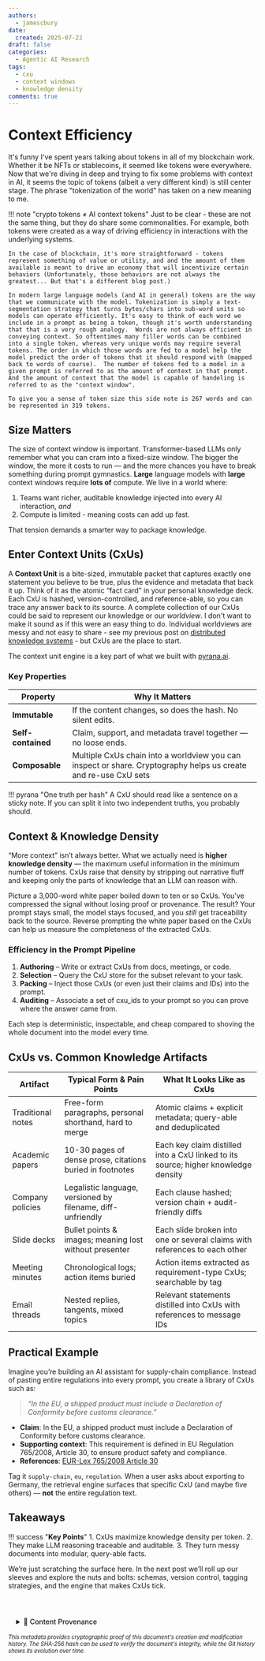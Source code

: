 ```yaml
---
authors:
  - jamescbury
date:
  created: 2025-07-22
draft: false
categories:
  - Agentic AI Research
tags:
  - cxu
  - context windows
  - knowledge density
comments: true
---
```

# Context Efficiency

It's funny I've spent years talking about tokens in all of my blockchain work. Whether it be NFTs or stablecoins, it seemed like tokens were everywhere.  Now that we're diving in deep and trying to fix some problems with context in AI, it seems the topic of tokens (albeit a very different kind) is still center stage.  The phrase "tokenization of the world" has taken on a new meaning to me.
 <!-- more -->

!!! note "crypto tokens ≠ AI context tokens"
    Just to be clear - these are not the same thing, but they do share some commonalities.  For example, both tokens were created as a way of driving efficiency in interactions with the underlying systems.  

    In the case of blockchain, it's more straightforward - tokens represent something of value or utility, and and the amount of them available is meant to drive an economy that will incentivize certain behaviors (Unfortunately, those behaviors are not always the greatest... But that's a different blog post.) 
    
    In modern large language models (and AI in general) tokens are the way that we communicate with the model. Tokenization is simply a text-segmentation strategy that turns bytes/chars into sub-word units so models can operate efficiently. It's easy to think of each word we include in a prompt as being a token, though it's worth understanding that that is a very rough analogy.  Words are not always efficient in conveying context. So oftentimes many filler words can be combined into a single token, whereas very unique words may require several tokens. The order in which those words are fed to a model help the model predict the order of tokens that it should respond with (mapped back to words of course).  The number of tokens fed to a model in a given prompt is referred to as the amount of context in that prompt.  And the amount of context that the model is capable of handeling is referred to as the "context window".

    To give you a sense of token size this side note is 267 words and can be represented in 319 tokens.

## Size Matters

The size of context window is important.  Transformer-based LLMs only remember what you can cram into a fixed-size window. The bigger the window, the more it costs to run — and the more chances you have to break something during prompt gymnastics. **Large** language models with **large** context windows require **lots of** compute.  We live in a world where:

1. Teams want richer, auditable knowledge injected into every AI interaction, *and*
2. Compute is limited - meaning costs can add up fast.

That tension demands a smarter way to package knowledge.

## Enter Context Units (CxUs)

A **Context Unit** is a bite-sized, immutable packet that captures exactly one statement you believe to be true, plus the evidence and metadata that back it up. Think of it as the atomic “fact card” in your personal knowledge deck. Each CxU is hashed, version-controlled, and reference-able, so you can trace any answer back to its source.  A complete collection of our CxUs could be said to represent our knowledge or our *worldview*.  I don't want to make it sound as if this were an easy thing to do.  Individual worldviews are messy and not easy to share - see my previous post on [distributed knowledge systems](https://zeroth-tech.github.io/blogs/2025/06/18/the-role-of-content-addressability-in-context-units-building-distributed-knowledge-systems/) - but CxUs are the place to start.

The context unit engine is a key part of what we built with [pyrana.ai](https://pyrana.ai). 

### Key Properties

| Property | Why It Matters |
| --- | --- |
| **Immutable** | If the content changes, so does the hash. No silent edits. |
| **Self-contained** | Claim, support, and metadata travel together — no loose ends. |
| **Composable** | Multiple CxUs chain into a worldview you can inspect or share. Cryptography helps us create and re-use CxU sets|

!!! pyrana "One truth per hash"
    A CxU should read like a sentence on a sticky note. If you can split it into two independent truths, you probably should.

## Context & Knowledge Density

“More context” isn’t always better. What we actually need is **higher knowledge density** — the maximum useful information in the minimum number of tokens. CxUs raise that density by stripping out narrative fluff and keeping only the parts of knowledge that an LLM can reason with.

Picture a 3,000-word white paper boiled down to ten or so CxUs. You’ve compressed the signal without losing proof or provenance. The result? Your prompt stays small, the model stays focused, and you *still* get traceability back to the source.  Reverse prompting the white paper based on the CxUs can help us measure the completeness of the extracted CxUs.

### Efficiency in the Prompt Pipeline

1. **Authoring** – Write or extract CxUs from docs, meetings, or code.
2. **Selection** – Query the CxU store for the subset relevant to your task.
3. **Packing** – Inject those CxUs (or even just their claims and IDs) into the prompt.
4. **Auditing** – Associate a set of cxu_ids to your prompt so you can prove where the answer came from.

Each step is deterministic, inspectable, and cheap compared to shoving the whole document into the model every time.

## CxUs vs. Common Knowledge Artifacts

| Artifact | Typical Form & Pain Points | What It Looks Like as CxUs |
| --- | --- | --- |
| Traditional notes | Free-form paragraphs, personal shorthand, hard to merge | Atomic claims + explicit metadata; query-able and deduplicated |
| Academic papers | 10-30 pages of dense prose, citations buried in footnotes | Each key claim distilled into a CxU linked to its source; higher knowledge density |
| Company policies | Legalistic language, versioned by filename, diff-unfriendly | Each clause hashed; version chain + audit-friendly diffs |
| Slide decks | Bullet points & images; meaning lost without presenter | Each slide broken into one or several claims with references to each other|
| Meeting minutes | Chronological logs; action items buried | Action items extracted as requirement-type CxUs; searchable by tag |
| Email threads | Nested replies, tangents, mixed topics | Relevant statements distilled into CxUs with references to message IDs |

## Practical Example

Imagine you’re building an AI assistant for supply-chain compliance. Instead of pasting entire regulations into every prompt, you create a library of CxUs such as:

> *“In the EU, a shipped product must include a Declaration of Conformity before customs clearance.”*

- **Claim**: In the EU, a shipped product must include a Declaration of Conformity before customs clearance.
- **Supporting context**: This requirement is defined in EU Regulation 765/2008, Article 30, to ensure product safety and compliance.
- **References**: [EUR-Lex 765/2008 Article 30](https://eur-lex.europa.eu/legal-content/EN/TXT/?uri=CELEX%3A32008R0765)

Tag it `supply-chain`, `eu`, `regulation`. When a user asks about exporting to Germany, the retrieval engine surfaces that specific CxU (and maybe five others) — **not** the entire regulation text.

## Takeaways

!!! success "**Key Points**"
    1. CxUs maximize knowledge density per token.
    2. They make LLM reasoning traceable and auditable.
    3. They turn messy documents into modular, query-able facts.

We’re just scratching the surface here. In the next post we’ll roll up our sleeves and explore the nuts and bolts: schemas, version control, tagging strategies, and the engine that makes CxUs tick.

<!-- BLOG_GIT_METADATA START -->

<div class="blog-git-metadata" style="margin-top: 2rem; padding-top: 1rem; border-top: 1px solid var(--md-default-fg-color--lightest);">
  <details style="background: var(--md-code-bg-color); padding: 0.5rem 1rem; border-radius: 0.2rem;">
    <summary style="cursor: pointer; font-weight: 500; color: var(--md-default-fg-color--light);">
      📝 Content Provenance
    </summary>
    <div style="margin-top: 1rem; font-size: 0.9em;">
      <p style="margin: 0.5rem 0;"><strong>Created:</strong> 2025-07-23</p>
      <p style="margin: 0.5rem 0;"><strong>Last Modified:</strong> 2025-09-19</p>
      <p style="margin: 0.5rem 0;"><strong>Total Revisions:</strong> 4</p>
      <p style="margin: 0.5rem 0;"><strong>File SHA-256:</strong> <code style="font-size: 0.85em;">d16319f49c79bf88...</code></p>
      
      <div style="margin-top: 1rem;">
        <p style="margin: 0.5rem 0; font-weight: 500;">Recent Changes:</p>
        <table style="width: 100%; font-size: 0.85em; margin-top: 0.5rem;">
          <thead>
            <tr style="border-bottom: 1px solid var(--md-default-fg-color--lightest);">
              <th style="text-align: left; padding: 0.25rem;">Date</th>
              <th style="text-align: left; padding: 0.25rem;">Author</th>
              <th style="text-align: left; padding: 0.25rem;">Change</th>
            </tr>
          </thead>
          <tbody>
            <tr>
              <td style="padding: 0.25rem;">2025-09-19</td>
              <td style="padding: 0.25rem;">James Canterbury</td>
              <td style="padding: 0.25rem;">Added the github "Content Provenance" onto each...</td>
            </tr>
            <tr>
              <td style="padding: 0.25rem;">2025-07-23</td>
              <td style="padding: 0.25rem;">James Canterbury</td>
              <td style="padding: 0.25rem;">Added CxU posts and custom Admonitions</td>
            </tr>
          </tbody>
        </table>
      </div>
      
      <p style="margin-top: 1rem; margin-bottom: 0;">
        <a href="https://github.com/zeroth-tech/blogs/blob/ec5c1a2c349fc4ab14165cffc3542996b70b2911/docs/posts/CxU_context_efficiency.md" target="_blank" style="color: var(--md-primary-fg-color); text-decoration: none;">
          View Full History on GitHub →
        </a>
      </p>
    </div>
  </details>
  
  <div style="margin-top: 0.5rem; font-size: 0.8em; color: var(--md-default-fg-color--lighter);">
    <p style="margin: 0;">
      <em>This metadata provides cryptographic proof of this document's creation and modification history. 
      The SHA-256 hash can be used to verify the document's integrity, while the Git history shows its evolution over time.</em>
    </p>
  </div>
</div>

<!-- BLOG_GIT_METADATA END -->

